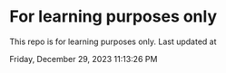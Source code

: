 # For learning purposes only
This repo is for learning purposes only.
Last updated at

Friday, December 29, 2023 11:13:26 PM

